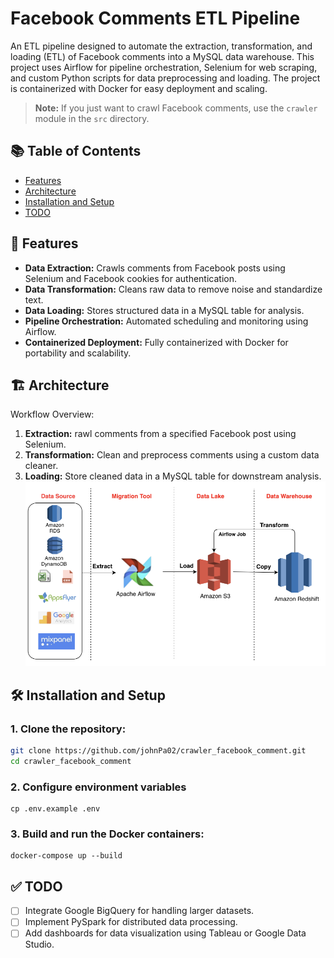# Facebook Comments ETL Pipeline
An ETL pipeline designed to automate the extraction, transformation, and loading (ETL) of Facebook comments into a MySQL data warehouse. This project uses Airflow for pipeline orchestration, Selenium for web scraping, and custom Python scripts for data preprocessing and loading. The project is containerized with Docker for easy deployment and scaling.
> **Note:** If you just want to crawl Facebook comments, use the `crawler` module in the `src` directory.
## 📚 Table of Contents
- [Features](#-features)
- [Architecture](#-architecture)
- [Installation and Setup](#-installation-and-setup)
- [TODO](#-todo)

## 🚀 Features
- **Data Extraction:** Crawls comments from Facebook posts using Selenium and Facebook cookies for authentication.
- **Data Transformation:** Cleans raw data to remove noise and standardize text.
- **Data Loading:** Stores structured data in a MySQL table for analysis.
- **Pipeline Orchestration:** Automated scheduling and monitoring using Airflow.
- **Containerized Deployment:** Fully containerized with Docker for portability and scalability.

## 🏗️ Architecture
Workflow Overview:
1. **Extraction:** rawl comments from a specified Facebook post using Selenium.
2. **Transformation:** Clean and preprocess comments using a custom data cleaner.
3. **Loading:** Store cleaned data in a MySQL table for downstream analysis.
![img.png](img/img.png)

## 🛠️ Installation and Setup
### 1. **Clone the repository:**
```bash
git clone https://github.com/johnPa02/crawler_facebook_comment.git
cd crawler_facebook_comment
```
### 2. Configure environment variables
```
cp .env.example .env
```
### 3. **Build and run the Docker containers:**
```
docker-compose up --build
```

## ✅ TODO
- [ ] Integrate Google BigQuery for handling larger datasets.
- [ ] Implement PySpark for distributed data processing.
- [ ] Add dashboards for data visualization using Tableau or Google Data Studio.